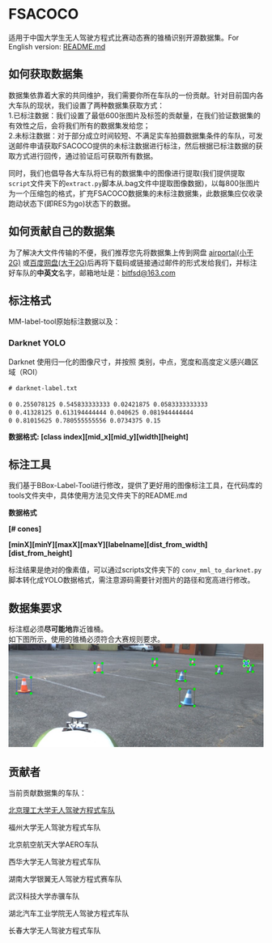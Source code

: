 # FSACOCO

适用于中国大学生无人驾驶方程式比赛动态赛的锥桶识别开源数据集。For English version: [README.md](README.md)

## 如何获取数据集

数据集依靠着大家的共同维护，我们需要你所在车队的一份贡献。针对目前国内各大车队的现状，我们设置了两种数据集获取方式：  
1.已标注数据：我们设置了最低600张图片及标签的贡献量，在我们验证数据集的有效性之后，会将我们所有的数据集发给您；  
2.未标注数据：对于部分成立时间较短、不满足实车拍摄数据集条件的车队，可发送邮件申请获取FSACOCO提供的未标注数据进行标注，然后根据已标注数据的获取方式进行回传，通过验证后可获取所有数据。  

同时，我们也倡导各大车队将已有的数据集中的图像进行提取(我们提供提取`script`文件夹下的`extract.py`脚本从.bag文件中提取图像数据)，以每800张图片为一个压缩包的格式，扩充FSACOCO数据集的未标注数据集，此数据集应仅收录跑动状态下(即RES为go)状态下的数据。

## 如何贡献自己的数据集

为了解决大文件传输的不便，我们推荐您先将数据集上传到网盘 [airportal(小于2G)](https://airportal.cn) 或[百度网盘(大于2G)](https://pan.baidu.com)后再将下载码或链接通过邮件的形式发给我们，并标注好车队的**中英文**名字，邮箱地址是：bitfsd@163.com

## 标注格式

MM-label-tool原始标注数据以及：
### Darknet YOLO

Darknet 使用归一化的图像尺寸，并按照 类别，中点，宽度和高度定义感兴趣区域（ROI）

```
# darknet-label.txt

0 0.255078125 0.545833333333 0.02421875 0.0583333333333
0 0.41328125 0.613194444444 0.040625 0.081944444444
0 0.81015625 0.780555555556 0.0734375 0.15
```

**数据格式: \[class index\]\[mid_x\]\[mid_y\]\[width]\[height\]**<br/>

## 标注工具

我们基于BBox-Label-Tool进行修改，提供了更好用的图像标注工具，在代码库的tools文件夹中，具体使用方法见文件夹下的README.md

**数据格式**

**[# cones]**

**\[minX\]\[minY\]\[maxX\]\[maxY\]\[labelname\]\[dist_from_width\]\[dist_from_height\]**<br/>

标注结果是绝对的像素值，可以通过scripts文件夹下的 `conv_mml_to_darknet.py`脚本转化成YOLO数据格式，需注意源码需要针对图片的路径和宽高进行修改。

## 数据集要求 
标注框必须**尽可能地**靠近锥桶。  
如下图所示，使用的锥桶必须符合大赛规则要求。  
<img src="examples/Example.jpg">


## 贡献者

当前贡献数据集的车队：

[北京理工大学无人驾驶方程式车队](http://www.bitfsd.com)  

福州大学无人驾驶方程式车队

北京航空航天大学AERO车队

西华大学无人驾驶方程式车队

湖南大学银翼无人驾驶方程式赛车队

武汉科技大学赤骥车队

湖北汽车工业学院无人驾驶方程式车队

长春大学无人驾驶方程式车队